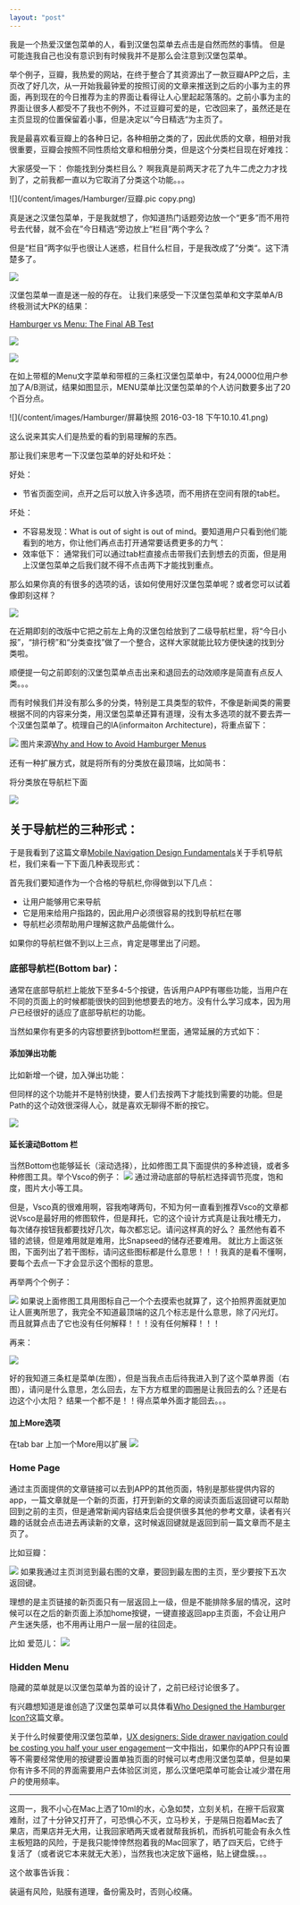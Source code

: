 ```yaml
---
layout: "post"
---
```


我是一个热爱汉堡包菜单的人，看到汉堡包菜单去点击是自然而然的事情。 但是可能连我自己也没有意识到有时候我并不是那么会注意到汉堡包菜单。

举个例子，豆瓣，我热爱的网站，在终于整合了其资源出了一款豆瓣APP之后，主页改了好几次，从一开始我最钟爱的按照订阅的文章来推送到之后的小事为主的界面，再到现在的今日推荐为主的界面让看得让人心里起起落落的。之前小事为主的界面让很多人都受不了我也不例外，不过豆瓣可爱的是，它改回来了，虽然还是在主页显现的位置保留着小事，但是决定以”今日精选“为主页了。 

我是最喜欢看豆瓣上的各种日记，各种相册之类的了，因此优质的文章，相册对我很重要，豆瓣会按照不同性质给文章和相册分类，但是这个分类栏目现在好难找：

大家感受一下： 你能找到分类栏目么？ 啊我真是前两天才花了九牛二虎之力才找到了，之前我都一直以为它取消了分类这个功能。。。

![](/content/images/Hamburger/豆瓣.pic copy.png)

真是迷之汉堡包菜单，于是我就想了，你知道热门话题旁边放一个“更多”而不用符号去代替，就不会在”今日精选“旁边放上“栏目”两个字么？ 

但是“栏目”两字似乎也很让人迷惑，栏目什么栏目，于是我改成了”分类“。这下清楚多了。 

![](/content/images/Hamburger/DoubanRedesign.png)

汉堡包菜单一直是迷一般的存在。
让我们来感受一下汉堡包菜单和文字菜单A/B终极测试大PK的结果： 

[Hamburger vs Menu: The Final AB Test](http://exisweb.net/menu-eats-hamburger)

![](/content/images/Hamburger/menuab2@2x.png)

![](/content/images/Hamburger/menuab@2x1.png)

在如上带框的Menu文字菜单和带框的三条杠汉堡包菜单中，有24,0000位用户参加了A/B测试，结果如图显示，MENU菜单比汉堡包菜单的个人访问数要多出了20个百分点。 

![](/content/images/Hamburger/屏幕快照 2016-03-18 下午10.10.41.png)

这么说来其实人们是热爱的看的到易理解的东西。 

那让我们来思考一下汉堡包菜单的好处和坏处： 

好处： 

* 节省页面空间，点开之后可以放入许多选项，而不用挤在空间有限的tab栏。

坏处： 

* 不容易发现：What is out of sight is out of mind。要知道用户只看到他们能看到的地方，你让他们再点击打开通常要话费更多的力气： 
* 效率低下： 通常我们可以通过tab栏直接点击带我们去到想去的页面，但是用上汉堡包菜单之后我们就不得不点击两下才能找到重点。 

那么如果你真的有很多的选项的话，该如何使用好汉堡包菜单呢？或者您可以试着像即刻这样？ 


![](/content/images/Hamburger/即刻.png)

在近期即刻的改版中它把之前左上角的汉堡包给放到了二级导航栏里，将“今日小报”，“排行榜”和“分类查找”做了一个整合，这样大家就能比较方便快速的找到分类啦。

顺便提一句之前即刻的汉堡包菜单点击出来和退回去的动效顺序是简直有点反人类。。。

而有时候我们并没有那么多的分类，特别是工具类型的软件，不像是新闻类的需要根据不同的内容来分类，用汉堡包菜单还算有道理，没有太多选项的就不要去弄一个汉堡包菜单了。梳理自己的IA(informaiton Architecture)，将重点留下： 

![](/content/images/Hamburger/airbnb_redesign.svg)
图片来源[Why and How to Avoid Hamburger Menus](https://lmjabreu.com/post/why-and-how-to-avoid-hamburger-menus/)

还有一种扩展方式，就是将所有的分类放在最顶端，比如简书： 

将分类放在导航栏下面

![](/content/images/Hamburger/简书.png)


## 关于导航栏的三种形式： 

于是我看到了这篇文章[Mobile Navigation Design Fundamentals](http://thekineticui.com/mobile-navigation-design-fundamentals/)关于手机导航栏，我们来看一下下面几种表现形式： 

首先我们要知道作为一个合格的导航栏,你得做到以下几点： 

* 让用户能够用它来导航
* 它是用来给用户指路的，因此用户必须很容易的找到导航栏在哪
* 导航栏必须帮助用户理解这款产品能做什么。 

如果你的导航栏做不到以上三点，肯定是哪里出了问题。 


### 底部导航栏(Bottom bar)： 

通常在底部导航栏上能放下至多4-5个按键，告诉用户APP有哪些功能，当用户在不同的页面上的时候都能很快的回到他想要去的地方。没有什么学习成本，因为用户已经很好的适应了底部导航栏的功能。 

当然如果你有更多的内容想要挤到bottom栏里面，通常延展的方式如下： 

#### 添加弹出功能
比如新增一个键，加入弹出功能： 

但同样的这个功能并不是特别快捷，要人们去按两下才能找到需要的功能。但是Path的这个动效很深得人心，就是喜欢无聊得不断的按它。 

![](/content/images/Hamburger/Path.png)

#### 延长滚动Bottom 栏

当然Bottom也能够延长（滚动选择），比如修图工具下面提供的多种滤镜，或者多种修图工具。举个Vsco的例子： 
![](/content/images/Hamburger/vsco.png
)
通过滑动底部的导航栏选择调节亮度，饱和度，图片大小等工具。 

但是，Vsco真的很难用啊，容我咆哮两句，不知为何一直看到推荐Vsco的文章都说Vsco是最好用的修图软件，但是拜托，它的这个设计方式真是让我吐槽无力，每次储存按钮我都要找好几次，每次都忘记。请问这样真的好么？ 虽然他有着不错的滤镜，但是难用就是难用，比Snapseed的储存还要难用。 就比方上面这张图，下面列出了若干图标，请问这些图标都是什么意思！！！我真的是看不懂啊，要每个去点一下才会显示这个图标的意思。

再举两个个例子： 

![](/content/images/Hamburger/vscoPic.png
)
如果说上面修图工具用图标自己一个个去摸索也就算了，这个拍照界面就更加让人匪夷所思了，我完全不知道最顶端的这几个标志是什么意思，除了闪光灯。 而且就算点击了它也没有任何解释！！！没有任何解释！！！

再来： 

![](/content/images/Hamburger/vscomenu.png)


好的我知道三条杠是菜单(左图），但是当我点击后待我进入到了这个菜单界面（右图），请问是什么意思，怎么回去，左下方方框里的圆圈是让我回去的么？还是右边这个小太阳？ 结果一个都不是！！得点菜单外面才能回去。。。


#### 加上More选项

在tab bar 上加一个More用以扩展 
![](/content/images/Hamburger/itunes-tabbar.png)

### Home Page

通过主页面提供的文章链接可以去到APP的其他页面，特别是那些提供内容的app，一篇文章就是一个新的页面，打开到新的文章的阅读页面后返回键可以帮助回到之前的主页，但是通常新闻内容结束后会提供很多其他的参考文章，读者有兴趣的话就会点击进去再读新的文章，这时候返回键就是返回到前一篇文章而不是主页了。

比如豆瓣：

![](/content/images/Hamburger/豆瓣.png)
如果我通过主页浏览到最右图的文章，要回到最左图的主页，至少要按下五次返回键。 

理想的是主页链接的新页面只有一层返回上一级，但是不能排除多层的情况，这时候可以在之后的新页面上添加home按键，一键直接返回app主页面，不会让用户产生迷失感，也不用再让用户一层一层的往回走。 

比如 爱范儿：
![](/content/images/Hamburger/ifan.png)


### Hidden Menu

隐藏的菜单就是以汉堡包菜单为首的设计了，之前已经讨论很多了。

有兴趣想知道是谁创造了汉堡包菜单可以具体看[Who Designed the Hamburger Icon?](http://gizmodo.com/who-designed-the-iconic-hamburger-icon-1555438787)这篇文章。

关于什么时候要使用汉堡包菜单，[UX designers: Side drawer navigation could be costing you half your user engagement](http://thenextweb.com/dd/2014/04/08/ux-designers-side-drawer-navigation-costing-half-user-engagement/)一文中指出，如果你的APP只有设置等不需要经常使用的按键要设置单独页面的时候可以考虑用汉堡包菜单，但是如果你有许多不同的界面需要用户去体验区浏览，那么汉堡吧菜单可能会让减少潜在用户的使用频率。

***************

这周一，我不小心在Mac上洒了10ml的水，心急如焚，立刻关机，在擦干后寂寞难耐，过了十分钟又打开了，可恐惧心不灭，立马秒关，于是隔日抱着Mac去了果店，而果店并无大用，让我回家晒两天或者就帮我拆机，而拆机可能会有永久性主板短路的风险，于是我只能悻悻然抱着我的Mac回家了，晒了四天后，它终于复活了（或者说它本来就无大恙），当然我也决定放下逼格，贴上键盘膜。。。

这个故事告诉我：

装逼有风险，贴膜有道理，备份需及时，否则心绞痛。




